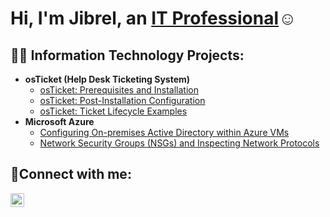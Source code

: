<h1>Hi, I'm Jibrel, an <a href="https://linkedin.com/in/Josh">IT Professional</a>☺</h1>

<h2>👨‍💻 Information Technology Projects:</h2>

- <b>osTicket (Help Desk Ticketing System)</b>
  - [osTicket: Prerequisites and Installation](https://github.com/Jibreltech/osticket-prereqs)
  - [osTicket: Post-Installation Configuration](https://github.com/Jibrel/post-install-config)
  - [osTicket: Ticket Lifecycle Examples](https://github.com/Jibreltech/ticket-lifecycle)
- <b>Microsoft Azure</b>
  - [Configuring On-premises Active Directory within Azure VMs](https://github.com/Jibreltech/configure-ad)
  - [Network Security Groups (NSGs) and Inspecting Network Protocols](https://github.com/Jibreltech/azure-network-protocols)

<h2>🤳Connect with me:</h2>


[<img align="left" alt="Josh | LinkedIn" width="22px" src="https://cdn.jsdelivr.net/npm/simple-icons@v3/icons/linkedin.svg" />][linkedin]

[linkedin]: https://linkedin.com/in/www.linkedin.com/in/jibrel-fofanah-687992387
